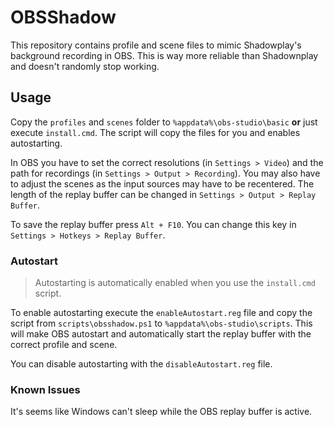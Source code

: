 # OBSShadow

This repository contains profile and scene files to mimic Shadowplay's background recording in OBS. This is way more reliable than Shadownplay and doesn't randomly stop working.

## Usage

Copy the `profiles` and `scenes` folder to `%appdata%\obs-studio\basic` **or** just execute `install.cmd`. The script will copy the files for you and enables autostarting. 

In OBS you have to set the correct resolutions (in `Settings > Video`) and the path for recordings (in `Settings > Output > Recording`). You may also have to adjust the scenes as the input sources may have to be recentered. The length of the replay buffer can be changed in `Settings > Output > Replay Buffer`.

To save the replay buffer press `Alt + F10`. You can change this key in `Settings > Hotkeys > Replay Buffer`.

### Autostart

> Autostarting is automatically enabled when you use the `install.cmd` script.

To enable autostarting execute the `enableAutostart.reg` file and copy the script from `scripts\obsshadow.ps1` to `%appdata%\obs-studio\scripts`. This will make OBS autostart and automatically start the replay buffer with the correct profile and scene.

You can disable autostarting with the `disableAutostart.reg` file.

### Known Issues

It's seems like Windows can't sleep while the OBS replay buffer is active.